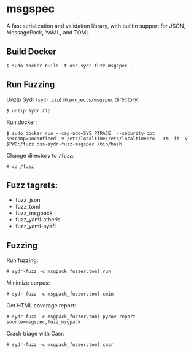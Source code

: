 # msgspec

A fast serialization and validation library, with builtin support for JSON, MessagePack, YAML, and TOML

## Build Docker

    $ sudo docker build -t oss-sydr-fuzz-msgspec .

## Run Fuzzing

Unzip Sydr (`sydr.zip`) in `projects/msgspec` directory:

    $ unzip sydr.zip

Run docker:

    $ sudo docker run --cap-add=SYS_PTRACE  --security-opt seccomp=unconfined -v /etc/localtime:/etc/localtime:ro --rm -it -v $PWD:/fuzz oss-sydr-fuzz-msgspec /bin/bash

Change directory to `/fuzz`:

    # cd /fuzz

## Fuzz tagrets:

  * fuzz_json
  * fuzz_toml
  * fuzz_msgpack
  * fuzz_yaml-atheris
  * fuzz_yaml-pyafl

## Fuzzing

Run fuzzing:

    # sydr-fuzz -c msgpack_fuzzer.toml run

Minimize corpus:

    # sydr-fuzz -c msgpack_fuzzer.toml cmin

Get HTML coverage report:

    # sydr-fuzz -c msgpack_fuzzer.toml pycov report -- --source=msgspec,fuzz_msgpack

Crash triage with Casr:

    # sydr-fuzz -c msgpack_fuzzer.toml casr

